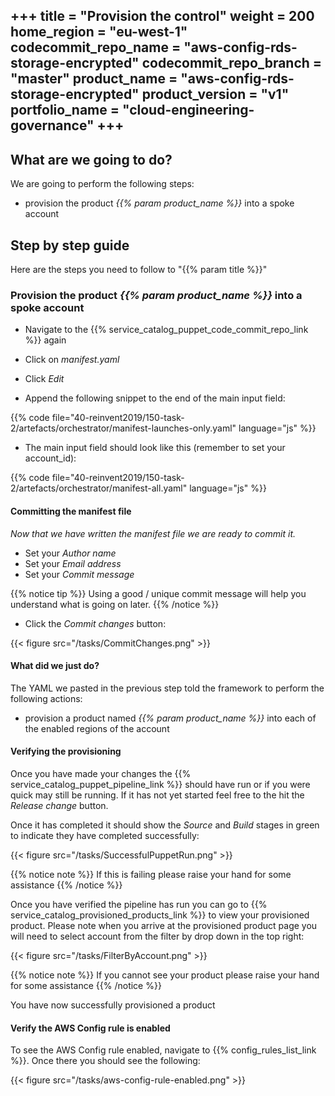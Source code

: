 +++
title = "Provision the control"
weight = 200
home_region = "eu-west-1"
codecommit_repo_name = "aws-config-rds-storage-encrypted" 
codecommit_repo_branch = "master" 
product_name = "aws-config-rds-storage-encrypted"
product_version = "v1"
portfolio_name = "cloud-engineering-governance"
+++
---


## What are we going to do?

We are going to perform the following steps:

- provision the product _{{% param product_name %}}_ into a spoke account

## Step by step guide

Here are the steps you need to follow to "{{% param title %}}"

### Provision the product _{{% param product_name %}}_ into a spoke account

- Navigate to the {{% service_catalog_puppet_code_commit_repo_link %}} again

- Click on *manifest.yaml*

- Click *Edit*
 
- Append the following snippet to the end of the main input field:

 {{% code file="40-reinvent2019/150-task-2/artefacts/orchestrator/manifest-launches-only.yaml" language="js" %}}

- The main input field should look like this (remember to set your account_id):

 {{% code file="40-reinvent2019/150-task-2/artefacts/orchestrator/manifest-all.yaml" language="js" %}}


#### Committing the manifest file

_Now that we have written the manifest file we are ready to commit it._

- Set your *Author name*
- Set your *Email address*
- Set your *Commit message*

{{% notice tip %}}
Using a good / unique commit message will help you understand what is going on later.
{{% /notice %}}


- Click the *Commit changes* button:

{{< figure src="/tasks/CommitChanges.png" >}}


#### What did we just do?

The YAML we pasted in the previous step told the framework to perform the following actions:

- provision a product named _{{% param product_name %}}_ into each of the enabled regions of the account


#### Verifying the provisioning


Once you have made your changes the {{% service_catalog_puppet_pipeline_link %}} should have run or if you were quick 
may still be running.  If it has not yet started feel free to the hit the *Release change* button.

Once it has completed it should show the *Source* and *Build* stages in green to indicate they have completed 
successfully:

{{< figure src="/tasks/SuccessfulPuppetRun.png" >}}


{{% notice note %}}
If this is failing please raise your hand for some assistance
{{% /notice %}}

Once you have verified the pipeline has run you can go to {{% service_catalog_provisioned_products_link %}} to view your 
provisioned product.  Please note when you arrive at the provisioned product page you will need to select account from 
the filter by drop down in the top right:

{{< figure src="/tasks/FilterByAccount.png" >}}

{{% notice note %}}
If you cannot see your product please raise your hand for some assistance
{{% /notice %}}

You have now successfully provisioned a product

#### Verify the AWS Config rule is enabled

To see the AWS Config rule enabled, navigate to {{% config_rules_list_link %}}.  Once there you should see the 
following:

{{< figure src="/tasks/aws-config-rule-enabled.png" >}}

